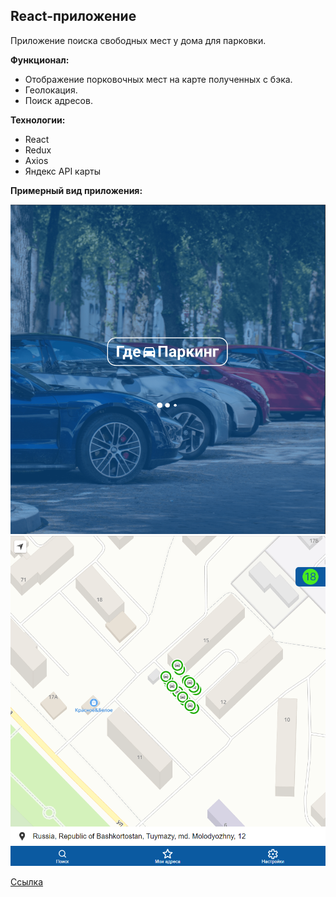 ## React-приложение

Приложение поиска свободных мест у дома для парковки.

**Функционал:**

- Отображение порковочных мест на карте полученных с бэка.
- Геолокация.
- Поиск адресов.

**Технологии:**

- React
- Redux
- Axios
- Яндекс API карты

**Примерный вид приложения:**

![alt text](https://github.com/Sergynya174/parkingReact/blob/main/img1.png?raw=true)
![alt text](https://github.com/Sergynya174/parkingReact/blob/main/img2.png?raw=true)

[Ссылка](http://84.201.172.98/)

